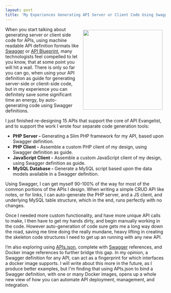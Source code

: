 ```yaml
---
layout: post
title: 'My Experiences Generating API Server or Client Code Using Swagger'
---
```

<p><img style="padding: 10px;" src="https://s3.amazonaws.com/kinlane-productions/bw-icons/bw-gears.png" alt="" width="250" align="right" /></p>
<p>When you start talking about generating server or client side code for APIs, using machine readable API definition formats like <a href="http://swagger.io">Swagger</a> or <a href="https://apiblueprint.org/">API Blueprint</a>, many technologists feel compelled to let you know, that at some point you will hit a wall. There is only so far you can go, when using your API definition as guide for generating server-side or clienit-side code, but in my experience you can definitely save some significant time an energy, by auto-generating code using Swagger definitions.</p>
<p>I just finished re-designing 15 APIs that support the core of API Evangelist, and to support the work I wrote four separate code generation tools:</p>
<ul>
<li><strong>PHP Server - </strong>Generating a Slim PHP framework for my API, based upon Swagger definition.</li>
<li><strong>PHP Client -</strong> Assemble a custom PHP client of my design, using Swagger definition as guide.</li>
<li><strong>JavaScript Client -</strong>&nbsp;Assemble a custom JavaScript client of my design, using Swagger definition as guide.</li>
<li><strong>MySQL Database - </strong>Generate a MySQL script based upon the data models available in a Swagger definition.</li>
</ul>
<p>Using Swagger, I can get myself 90-100% of the way for most of the common portions of the APIs I design. When writing a simple CRUD API like notes, or for links, I can auto-generate the PHP server, and a JS client, and underlying MySQL table structure, which in the end, runs perfectly with no changes.</p>
<p>Once I needed more custom functionality, and have more unique API calls to make, I then have to get my hands dirty, and begin manually working in the code. However auto-generation of code sure gets me a long way down the road, saving me time doing the really mundane, heavy lifting in creating the skeleton code structures I need to get up an running with any new API.</p>
<p>I&rsquo;m also exploring using <a href="http://apisjson.org">APIs.json</a>, complete with <a href="http://swagger.io">Swagger</a> references, and Docker image references to further bridge this gap. In my opinion, a Swagger definition for any API, can act as a fingerprint for which interfaces a docker image supports. I will write about this more in the future, as I produce better examples, but I'm finding that using APIs.json to bind a Swagger definition, with one or many Docker images, opens up a whole new view of how you can automate API deployment, management, and integration.</p>